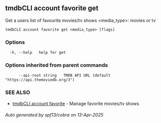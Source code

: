## tmdbCLI account favorite get

Get a users list of favourite movies/tv shows
<media_type>: movies or tv

```
tmdbCLI account favorite get <media_type> [flags]
```

### Options

```
  -h, --help   help for get
```

### Options inherited from parent commands

```
      --api-root string   TMDB API URL (default "https://api.themoviedb.org/3")
```

### SEE ALSO

* [tmdbCLI account favorite](tmdbCLI_account_favorite.md)	 - Manage favorite movies/tv shows

###### Auto generated by spf13/cobra on 13-Apr-2025
